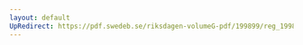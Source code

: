 ```yaml
---
layout: default
UpRedirect: https://pdf.swedeb.se/riksdagen-volumeG-pdf/199899/reg_199899/reg_199899_0057.pdf
---
```

